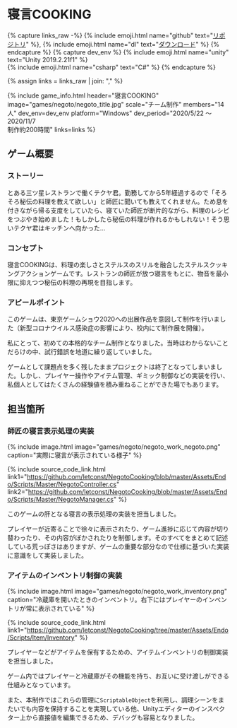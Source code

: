 # 寝言COOKING

{% capture links_raw -%}
    {% include emoji.html name="github" text="<a href='https://github.com/letconst/NegotoCooking'>リポジトリ</a>" %},
    {% include emoji.html name="dl" text="<a href='https://github.com/letconst/NegotoCooking/releases/tag/v1.0.0'>ダウンロード</a>" %}
{% endcapture %}
{% capture dev_env %}
    {% include emoji.html name="unity" text="Unity 2019.2.21f1" %}<br>
    {% include emoji.html name="csharp" text="C#" %}
{% endcapture %}

{% assign links = links_raw | join: "," %}

{% include game_info.html
    header="寝言COOKING"
    image="games/negoto/negoto_title.jpg"
    scale="チーム制作"
    members="14人"
    dev_env=dev_env
    platform="Windows"
    dev_period="2020/5/22 ～ 2020/11/7<br>制作約200時間"
    links=links
%}

## ゲーム概要

### ストーリー

とある三ツ星レストランで働くテクヤ君。勤務してから5年経過するので「そろそろ秘伝の料理を教えて欲しい」と師匠に聞いても教えてくれません。ため息を付きながら帰る支度をしていたら、寝ていた師匠が断片的ながら、料理のレシピをつぶやき始めました！もしかしたら秘伝の料理が作れるかもしれない！そう思いテクヤ君はキッチンへ向かった…

### コンセプト

寝言COOKINGは、料理の楽しさとステルスのスリルを融合したステルスクッキングアクションゲームです。レストランの師匠が放つ寝言をもとに、物音を最小限に抑えつつ秘伝の料理の再現を目指します。

### アピールポイント

このゲームは、東京ゲームショウ2020への出展作品を意図して制作を行いました（新型コロナウイルス感染症の影響により、校内にて制作展を開催）。

私にとって、初めての本格的なチーム制作となりました。当時はわからないことだらけの中、試行錯誤を地道に繰り返していました。

ゲームとして課題点を多く残したままプロジェクトは終了となってしまいました。しかし、プレイヤー操作やアイテム管理、ギミック制御などの実装を行い、私個人としてはたくさんの経験値を積み重ねることができた場でもあります。

## 担当箇所

### 師匠の寝言表示処理の実装

{% include image.html image="games/negoto/negoto_work_negoto.png" caption="実際に寝言が表示されている様子" %}

{% include source_code_link.html link1="https://github.com/letconst/NegotoCooking/blob/master/Assets/Endo/Scripts/Master/NegotoController.cs" link2="https://github.com/letconst/NegotoCooking/blob/master/Assets/Endo/Scripts/Master/NegotoManager.cs" %}

このゲームの肝となる寝言の表示処理の実装を担当しました。

プレイヤーが近寄ることで徐々に表示されたり、ゲーム進捗に応じて内容が切り替わったり、その内容がぼかされたりを制御します。そのすべてをまとめて記述している荒っぽさはありますが、ゲームの重要な部分なので仕様に基づいた実装に意識をして実装しました。

### アイテムのインベントリ制御の実装

{% include image.html image="games/negoto/negoto_work_inventory.png" caption="冷蔵庫を開いたときのインベントリ。右下にはプレイヤーのインベントリが常に表示されている" %}

{% include source_code_link.html link1="https://github.com/letconst/NegotoCooking/tree/master/Assets/Endo/Scripts/Item/Inventory" %}

プレイヤーなどがアイテムを保有するための、アイテムインベントリの制御実装を担当しました。

ゲーム内ではプレイヤーと冷蔵庫がその機能を持ち、お互いに受け渡しができる仕組みとなっています。

また、本制作ではこれらの管理に`ScriptableObject`を利用し、調理シーンをまたいでも内容を保持することを実現している他、Unityエディターのインスペクター上から直接値を編集できるため、デバッグも容易となりました。
